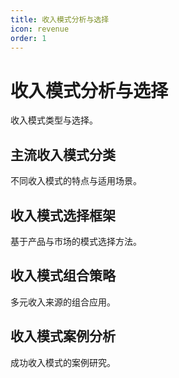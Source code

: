 ```yaml
---
title: 收入模式分析与选择
icon: revenue
order: 1
---
```


# 收入模式分析与选择

收入模式类型与选择。

## 主流收入模式分类

不同收入模式的特点与适用场景。

## 收入模式选择框架

基于产品与市场的模式选择方法。

## 收入模式组合策略

多元收入来源的组合应用。

## 收入模式案例分析

成功收入模式的案例研究。


